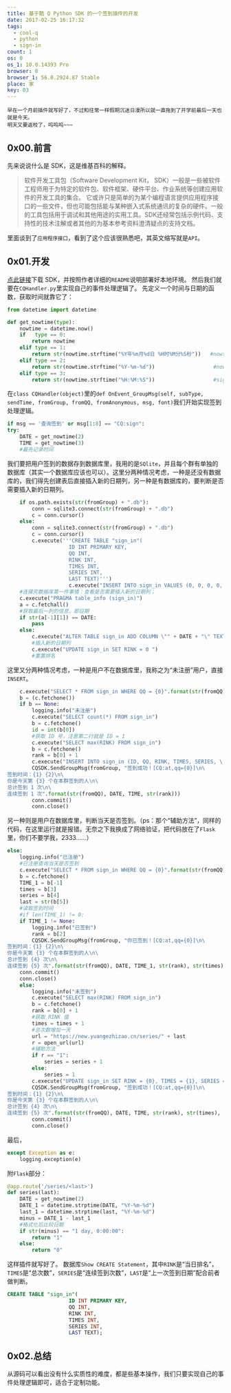 ```yaml
---
title: 基于酷 Q Python SDK 的一个签到插件的开发
date: 2017-02-25 16:17:32
tags:
  - cool-q
  - python
  - sign-in
count: 1
os: 0
os_1: 10.0.14393 Pro
browser: 0
browser_1: 56.0.2924.87 Stable
place: 家
key: 03
---
```

    早在一个月前插件就写好了，不过和往常一样假期沉迷日漫所以就一直拖到了开学前最后一天也就是今天。
    明天又要返校了，呜呜呜~~~
<!-- more -->
## 0x00.前言
先来说说什么是 SDK，这是维基百科的解释。
> 软件开发工具包（Software Development Kit， SDK）一般是一些被软件工程师用于为特定的软件包、软件框架、硬件平台、作业系统等创建应用软件的开发工具的集合。
它或许只是简单的为某个编程语言提供应用程序接口的一些文件，但也可能包括能与某种嵌入式系统通讯的复杂的硬件。一般的工具包括用于调试和其他用途的实用工具。SDK还经常包括示例代码、支持性的技术注解或者其他的为基本参考资料澄清疑点的支持文档。

里面谈到了`应用程序接口`，看到了这个应该很熟悉吧，其英文缩写就是`API`。

## 0x01.开发
[点此链接](http://git.oschina.net/muxiaofei/cq_python_sdk)下载 SDK，并按照作者详细的`README`说明部署好本地环境。
然后我们就要在`CQHandler.py`里实现自己的事件处理逻辑了。
先定义一个时间与日期的函数，获取时间就靠它了：
``` python
from datetime import datetime

def get_nowtime(type):
    nowtime = datetime.now()
    if   type == 0:
        return nowtime
    elif type == 1:
        return str(nowtime.strftime("%Y年%m月%d日 %H时%M分%S秒"))   #nowtime_str
    elif type == 2:
        return str(nowtime.strftime("%Y-%m-%d"))                   #nowdate_str
    elif type == 3:
        return str(nowtime.strftime("%H:%M:%S"))                   #sign_str
```
在`class CQHandler(object)`里的`def OnEvent_GroupMsg(self, subType, sendTime, fromGroup, fromQQ, fromAnonymous, msg, font)`我们开始实现签到处理逻辑。
``` python
if msg == '查询签到' or msg[1:8] == "CQ:sign":
try:
    DATE = get_nowtime(2)
    TIME = get_nowtime(3)
    #最先记录时间
```
我们要把用户签到的数据存到数据库里，我用的是`SQlite`，并且每个群有单独的数据库（其实一个数据库应该也可以）。这里分两种情况考虑，一种是还没有数据库的，我们得先创建表后直接插入新的日期列，另一种是有数据库的，要判断是否需要插入新的日期列。
``` python
    if os.path.exists(str(fromGroup) + ".db"):
        conn = sqlite3.connect(str(fromGroup) + ".db")
        c = conn.cursor()
    else:
        conn = sqlite3.connect(str(fromGroup) + ".db")
        c = conn.cursor()
        c.execute('''CREATE TABLE "sign_in"(
                    ID INT PRIMARY KEY,
                    QQ INT,
                    RINK INT,
                    TIMES INT,
                    SERIES INT,
                    LAST TEXT)''')
                    c.execute("INSERT INTO sign_in VALUES (0, 0, 0, 0, 0, '00-00-00')")
    #连接完数据库第一件事情：查看是否需要插入新的日期列；
    c.execute("PRAGMA table_info (sign_in)")
    a = c.fetchall()
    #获取最后一列的信息，即日期
    if str(a[-1][1]) == DATE:
        pass
    else:
        c.execute("ALTER TABLE sign_in ADD COLUMN \"" + DATE + "\" TEXT")
        #插入新的日期列
        c.execute("UPDATE sign_in SET RINK = 0 ")
        #重置排名
```
这里又分两种情况考虑，一种是用户不在数据库里，我称之为“未注册”用户，直接`INSERT`。
``` python
    c.execute("SELECT * FROM sign_in WHERE QQ = {0}".format(str(fromQQ)))
    b = (c.fetchone())
    if b == None:
        logging.info("未注册")
        c.execute("SELECT count(*) FROM sign_in")
        b = c.fetchone()
        id = int(b[0])
        #获取 ID 号，注意第二行就是 ID = 1
        c.execute("SELECT max(RINK) FROM sign_in")
        b = c.fetchone()
        rank = b[0] + 1
        c.execute("INSERT INTO sign_in (ID, QQ, RINK, TIMES, SERIES, \'" + DATE + "\', LAST) VALUES (?, ?, ?, ?, ?, ?, ?)", (id, str(fromQQ), rank, 1, 1, TIME, DATE))
        CQSDK.SendGroupMsg(fromGroup, "签到成功！[CQ:at,qq={0}]\n\
签到时间：{1} {2}\n\
你是今天第 {3} 个在本群签到的人\n\
总计签到 1 次\n\
连续签到 1 次".format(str(fromQQ), DATE, TIME, str(rank)))
        conn.commit()
        conn.close()
```
另一种则是用户在数据库里，判断当天是否签到。（ps：那个“辅助方法”，同样的代码，在这里运行就是报错。无奈之下我换成了网络验证，把代码放在了`Flask`里，你们不要学我，2333……）
``` python
else:
    logging.info("已注册")
    #已注册查询当天是否签到
    c.execute("SELECT * FROM sign_in WHERE QQ = {0}".format(str(fromQQ)))
    b = c.fetchone()
    TIME_1 = b[-1]
    times = b[3]
    series = b[4]
    last = str(b[5])
    #读取签到时间
    #if len(TIME_1) != 0:
    if TIME_1 != None:
        logging.info("已签到")
        rank = b[2]
        CQSDK.SendGroupMsg(fromGroup, "你已签到！[CQ:at,qq={0}]\n\
签到时间：{1} {2}\n\
你是今天第 {3} 个在本群签到的人\n\
总计签到 {4} 次\n\
连续签到 {5} 次".format(str(fromQQ), DATE, TIME_1, str(rank), str(times), str(series)))
    conn.commit()
    conn.close()
    else:
        logging.info("未签到")
        c.execute("SELECT max(RINK) FROM sign_in")
        b = c.fetchone()
        rank = b[0] + 1
        #获取 RINK 值
        times = times + 1
        #总次数增加一天
        url = "https://new.yuangezhizao.cn/series/" + last
        r = open_url(url)
        #辅助方法
        if r == "1":
            series = series + 1
        else:
            series = 1
        c.execute("UPDATE sign_in SET RINK = {0}, TIMES = {1}, SERIES = {2}, LAST = \'{3}\', \'".format(rank, times, series, DATE) + DATE + "\' = \'{0}\' where QQ = {1}".format(TIME, str(fromQQ)))
        CQSDK.SendGroupMsg(fromGroup, "签到成功！[CQ:at,qq={0}]\n\
签到时间：{1} {2}\n\
你是今天第 {3} 个在本群签到的人\n\
总计签到 {4} 次\n\
连续签到 {5} 次".format(str(fromQQ), DATE, TIME, str(rank), str(times), str(series)))
        conn.commit()
        conn.close()
```
最后，
``` python
except Exception as e:
    logging.exception(e)
```
附`Flask`部分：
``` python
@app.route('/series/<last>')
def series(last):
    DATE = get_nowtime(2)
    DATE_1 = datetime.strptime(DATE, "%Y-%m-%d")
    last_1 = datetime.strptime(last, "%Y-%m-%d")
    minus = DATE_1 - last_1
    #格式化后比较日期
    if str(minus) == "1 day, 0:00:00":
        return "1"
    else:
        return "0"
```
这样插件就写好了。
数据库`Show CREATE Statement`，其中`RINK`是“当日排名”，`TIMES`是“总次数”，`SERIES`是“连续签到次数”，`LAST`是“上一次签到日期”配合前者做判断。
``` sql
CREATE TABLE "sign_in"(
                    ID INT PRIMARY KEY,
                    QQ INT,
                    RINK INT,
                    TIMES INT,
                    SERIES INT,
                    LAST TEXT);
```
## 0x02.总结
从源码可以看出没有什么实质性的难度，都是些基本操作，我们只要实现自己的事件处理逻辑即可，适合于定制功能。

